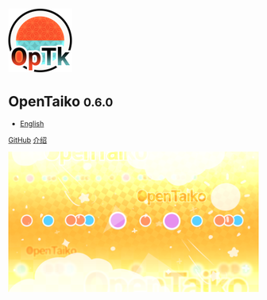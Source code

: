 <!-- _coverpage.md -->

![](../media/logo.png)
# OpenTaiko <small>0.6.0</small>

* [English](https://expedichabbet.github.io/OpTk-Documentation/docs/index.html)

[GitHub](https://github.com/OpenTaiko)
[介绍](#介绍)

![](../media/bg.png)